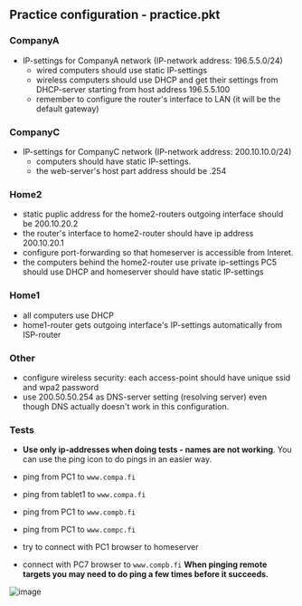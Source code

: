 
## Practice configuration - practice.pkt

### CompanyA
- IP-settings for CompanyA network (IP-network address: 196.5.5.0/24)
  - wired computers should use static IP-settings
  - wireless computers should use DHCP and get their settings from DHCP-server starting from host address 196.5.5.100
  - remember to configure the router's interface to LAN (it will be the default gateway)
    
 
### CompanyC  
- IP-settings for CompanyC network (IP-network address: 200.10.10.0/24)
  - computers should have static IP-settings.
  - the web-server's host part address should be .254
 
### Home2
- static puplic address for the home2-routers outgoing interface should be 200.10.20.2
- the router's interface to home2-router should have ip address 200.10.20.1
- configure port-forwarding so that homeserver is accessible from Interet.
- the computers behind the home2-router use private ip-settings PC5 should use DHCP and homeserver should have static IP-settings

### Home1
- all computers use DHCP
- home1-router gets outgoing interface's IP-settings automatically from ISP-router

### Other 
- configure wireless security: each access-point should have unique ssid and wpa2 password
- use 200.50.50.254 as DNS-server setting (resolving server) even though DNS actually doesn't work in this configuration.

  

### Tests  
- **Use only ip-addresses when doing tests - names are not working**. You can use the ping icon to do pings in an easier way.  

- ping from PC1 to `www.compa.fi`
- ping from tablet1 to `www.compa.fi`
- ping from PC1 to `www.compb.fi`
- ping from PC1 to `www.compc.fi`
- try to connect with PC1 browser to homeserver
- connect with PC7 browser to `www.compb.fi`
**When pinging remote targets you may need to do ping a few times before it succeeds.**

  


 
  

  
 
    
  




![image](https://github.com/user-attachments/assets/e30dcad2-fd8f-470b-9463-6d73171aa92b)

